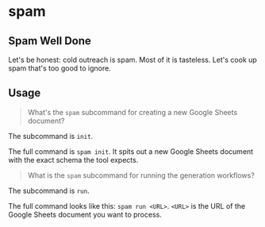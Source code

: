 # spam

## Spam Well Done

Let's be honest: cold outreach is spam. Most of it is tasteless. Let's cook up spam that's too good to ignore.

## Usage

> What's the `spam` subcommand for creating a new Google Sheets document?

The subcommand is `init`.

The full command is `spam init`. It spits out a new Google Sheets document with the exact schema the tool expects.

> What is the `spam` subcommand for running the generation workflows?

The subcommand is `run`.

The full command looks like this: `spam run <URL>`. `<URL>` is the URL of the Google Sheets document you want to process.
